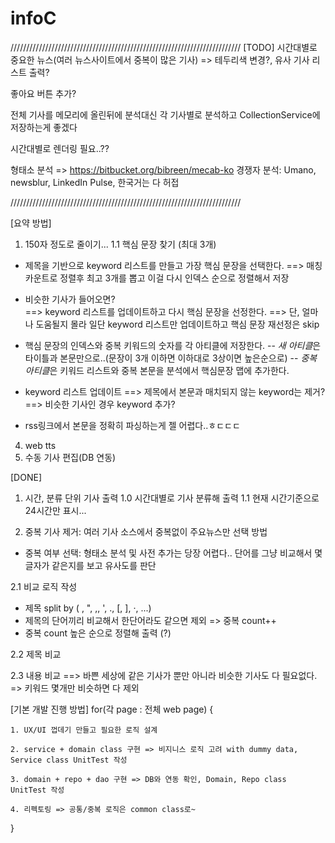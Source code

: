 infoC
=====

/////////////////////////////////////////////////////////////////////////
[TODO]
시간대별로 중요한 뉴스(여러 뉴스사이트에서 중복이 많은 기사) 
	=> 테두리색 변경?, 유사 기사 리스트 출력?
	
좋아요 버튼 추가?

전체 기사를 메모리에 올린뒤에 분석대신 각 기사별로 분석하고 CollectionService에 저장하는게 좋겠다


시간대별로 렌더링 필요..??

형태소 분석 => https://bitbucket.org/bibreen/mecab-ko
경쟁자 분석: Umano, newsblur, LinkedIn Pulse, 한국거는 다 허접

/////////////////////////////////////////////////////////////////////////

[요약 방법]
1. 150자 정도로 줄이기...
1.1 핵심 문장 찾기 (최대 3개)
- 제목을 기반으로 keyword 리스트를 만들고 가장 핵심 문장을 선택한다.
==> 매칭 카운트로 정렬후 최고 3개를 뽑고 이걸 다시 인덱스 순으로 정렬해서 저장

- 비슷한 기사가 들어오면?  
==> keyword 리스트를 업데이트하고 다시 핵심 문장을 선정한다. 
==> 단, 얼마나 도움될지 몰라 일단 keyword 리스트만 업데이트하고 핵심 문장 재선정은 skip

- 핵심 문장의 인덱스와 중복 키워드의 숫자를 각 아티클에 저장한다.
-- *새 아티클*은 타이틀과 본문만으로..(문장이 3개 이하면 이하대로 3상이면 높은순으로)
-- *중복 아티클*은 키워드 리스트와 중복 본문을 분석에서 핵심문장 맵에 추가한다.

- keyword 리스트 업데이트
==> 제목에서 본문과 매치되지 않는 keyword는 제거?
==> 비슷한 기사인 경우 keyword 추가?

- rss링크에서 본문을 정확히 파싱하는게 젤 어렵다..ㅎㄷㄷㄷ


4. web tts
5. 수동 기사 편집(DB 연동)



[DONE]
1. 시간, 분류 단위 기사 출력
1.0 시간대별로 기사 분류해 출력
1.1 현재 시간기준으로 24시간만 표시...


2. 중복 기사 제거: 여러 기사 소스에서 중복없이 주요뉴스만 선택 방법 
- 중복 여부 선택: 형태소 분석 및 사전 추가는 당장 어렵다.. 단어를 그냥 비교해서 몇글자가 같은지를 보고 유사도를 판단

2.1 비교 로직 작성
- 제목 split by ( , ", \,, ', ., [, ], ·, ...) 
- 제목의 단어끼리 비교해서 한단어라도 같으면 제외 => 중복 count++
- 중복 count 높은 순으로 정렬해 출력 (?)


2.2 제목 비교


2.3 내용 비교
==> 바쁜 세상에 같은 기사가 뿐만 아니라 비슷한 기사도 다 필요없다. => 키워드 몇개만 비슷하면 다 제외 




[기본 개발 진행 방법] 
for(각 page : 전체 web page) {

	1. UX/UI 껍데기 만들고 필요한 로직 설계 
	
    2. service + domain class 구현 => 비지니스 로직 고려 with dummy data, Service class UnitTest 작성

    3. domain + repo + dao 구현 => DB와 연동 확인, Domain, Repo class UnitTest 작성

    4. 리펙토링 => 공통/중복 로직은 common class로~
    
}
